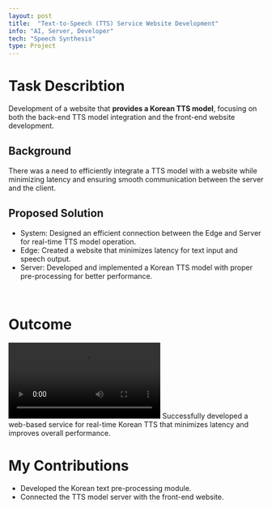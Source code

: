 ```yaml
---
layout: post
title:  "Text-to-Speech (TTS) Service Website Development"
info: "AI, Server, Developer"
tech: "Speech Synthesis"
type: Project
---
```

<!-- 
## Description


## Tech
'*' : tech I focus on


## My job -->

# Task Describtion
Development of a website that **provides a Korean TTS model**, focusing on both the back-end TTS model integration and the front-end website development.
<br/>

## Background
There was a need to efficiently integrate a TTS model with a website while minimizing latency and ensuring smooth communication between the server and the client.
<br/>

## Proposed Solution
* System: Designed an efficient connection between the Edge and Server for real-time TTS model operation.
* Edge: Created a website that minimizes latency for text input and speech output.
* Server: Developed and implemented a Korean TTS model with proper pre-processing for better performance.
<br/>

# Outcome
<video style="max-width: 100%; height: auto;" controls>
  <source src="../assets/img/work/pr1.mp4" type="video/mp4">
  Your browser does not support the video tag.
</video>
Successfully developed a web-based service for real-time Korean TTS that minimizes latency and improves overall performance.
<br/>

# My Contributions
* Developed the Korean text pre-processing module.
* Connected the TTS model server with the front-end website.
<br/>